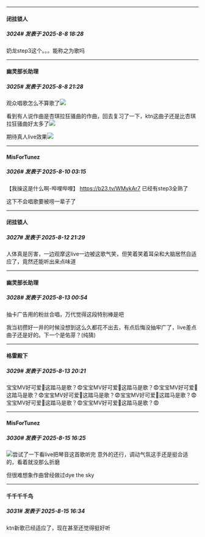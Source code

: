 ﻿
*****

####  闭挂锁人  
##### 3024#       发表于 2025-8-8 18:28

奶龙step3这个。。。能称之为歌吗


*****

####  幽灵部长助理  
##### 3025#       发表于 2025-8-8 21:28

观众唱歌怎么不算歌了<img src="https://static.stage1st.com/image/smiley/face2017/037.png" referrerpolicy="no-referrer">

看到有人说作曲是杏琪拉狂骚曲的作曲，回去复习了一下，ktn这曲子还是比杏琪拉狂骚曲好太多了<img src="https://static.stage1st.com/image/smiley/face2017/067.png" referrerpolicy="no-referrer">

期待真人live效果<img src="https://static.stage1st.com/image/smiley/face2017/053.png" referrerpolicy="no-referrer">


*****

####  MisForTunez  
##### 3026#       发表于 2025-8-10 03:15

【我操这是什么啊-哔哩哔哩】 https://b23.tv/WMykAr7
已经有step3全熟了

这下不会唱歌要被唠一辈子了


*****

####  闭挂锁人  
##### 3027#       发表于 2025-8-12 21:29

人体真是厉害，一边观摩这live一边被这歌气笑，但笑着笑着耳朵和大脑居然自适应了，竟然还能听出来点味道


*****

####  幽灵部长助理  
##### 3028#       发表于 2025-8-13 00:54

抽卡广告用的粉丝合唱，万代觉得这段特别棒是吧

我当初攒好一井的时候没想到这么久都花不出去，有点后悔没抽牢广了，live差点曲子还是好的。下一个是佑芽？(纯猜)


*****

####  格雷殿下  
##### 3029#       发表于 2025-8-13 20:21

宝宝MV好可爱🥰这踏马是歌？😨宝宝MV好可爱🥰这踏马是歌？😨宝宝MV好可爱🥰这踏马是歌？😨宝宝MV好可爱🥰这踏马是歌？😨宝宝MV好可爱🥰这踏马是歌？😨宝宝MV好可爱🥰这踏马是歌？😨宝宝MV好可爱🥰这踏马是歌？😨


*****

####  MisForTunez  
##### 3030#       发表于 2025-8-15 16:25

<img src="https://static.stage1st.com/image/smiley/face2017/021.png" referrerpolicy="no-referrer">尝试了一下看live把琴音这首歌听完
意外的还行，调动气氛这手还是挺合适的，看着就没那么折磨

但很难想象作曲曾经做过dye the sky


*****

####  千千千千鸟  
##### 3031#       发表于 2025-8-15 16:34

ktn新歌已经适应了，现在甚至还觉得挺好听

